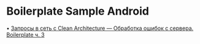 # Boilerplate Sample Android

• [Запросы в сеть с Clean Architecture — Обработка ошибок с сервера. Boilerplate ч. 3](https://habr.com/ru/post/673180/)
